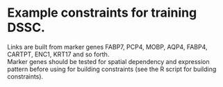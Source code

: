 # Example constraints for training DSSC.  
Links are built from marker genes FABP7, PCP4, MOBP, AQP4, FABP4, CARTPT, ENC1, KRT17 and so forth.  
Marker genes should be tested for spatial dependency and expression pattern before using for building constraints (see the R script for building constraints).
